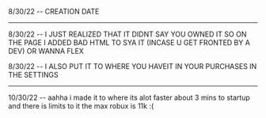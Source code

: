 8/30/22 -- CREATION DATE
___________________
8/30/22 -- I JUST REALIZED THAT IT DIDNT SAY YOU OWNED IT SO ON THE PAGE I ADDED BAD HTML TO SYA IT (INCASE U GET FRONTED BY A DEV) OR WANNA FLEX

8/30/22 -- I ALSO PUT IT TO WHERE YOU HAVEIT IN YOUR PURCHASES IN THE SETTINGS
___________________

10/30/22 -- aahha i made it to where its alot faster about 3 mins to startup and there is limits to it the max robux is 11k :(
